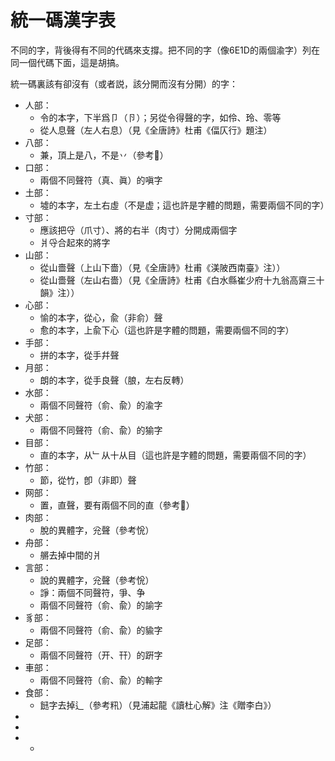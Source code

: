 <h1>統一碼漢字表</h1>

<p>不同的字，背後得有不同的代碼來支撐。把不同的字（像6E1D的兩個渝字）列在同一個代碼下面，這是胡搞。</p>
<p>統一碼裏該有卻沒有（或者説，該分開而沒有分開）的字：</p>
<ul>
<li>人部：
<ul>
<li>令的本字，下半爲卩（卪）；另從令得聲的字，如伶、玲、零等</li>
<li>從人息聲（左人右息）（見《全唐詩》杜甫《偪仄行》題注）</li>
</ul>
</li>

<li>八部：
<ul>
<li>兼，頂上是八，不是丷（參考𠔥）</li>
</ul>
</li>




<li>口部：
<ul>
<li>兩個不同聲符（真、眞）的嗔字</li>
</ul>
</li>


<li>土部：
<ul>
<li>墟的本字，左土右虛（不是虚；這也許是字體的問題，需要兩個不同的字）</li>
</ul>
</li>

<li>寸部：
<ul>
<li>應該把寽（爪寸）、將的右半（肉寸）分開成兩個字</li>
<li>爿寽合起來的將字</li>
</ul>
</li>


<li>山部：
<ul>
<li>從山嗇聲（上山下嗇）（見《全唐詩》杜甫《渼陂西南臺》注））</li>
<li>從山嗇聲（左山右嗇）（見《全唐詩》杜甫《白水縣崔少府十九翁高齋三十韻》注））</li>
</ul>
</li>

<li>心部：
<ul>
<li>愉的本字，從心，兪（非俞）聲</li>
<li>愈的本字，上兪下心（這也許是字體的問題，需要兩個不同的字）</li>
</ul>
</li>

<li>手部：
<ul>
<li>拼的本字，從手幷聲</li>
</ul>
</li>

<li>月部：
<ul>
<li>朗的本字，從手良聲（朖，左右反轉）</li>
</ul>
</li>


<li>水部：
<ul>
<li>兩個不同聲符（俞、兪）的渝字</li>
</ul>
</li>

<li>犬部：
<ul>
<li>兩個不同聲符（俞、兪）的㺄字</li>
</ul>
</li>


<li>目部：
<ul>
<li>直的本字，从﹂从十从目（這也許是字體的問題，需要兩個不同的字）</li>
</ul>
</li>

<li>竹部：
<ul>
<li>節，從竹，卽（非即）聲</li>
</ul>
</li>

<li>网部：
<ul>
<li>置，直聲，要有兩個不同的直（參考𦋘）</li>
</ul>
</li>

<li>肉部：
<ul>
<li>脫的異體字，兊聲（參考恱）</li>
</ul>
</li>



<li>舟部：
<ul>
<li>䒂去掉中間的爿</li>
</ul>
</li>

<li>言部：
<ul>
<li>說的異體字，兊聲（參考恱）</li>
<li>諍：兩個不同聲符，爭、争</li>
<li>兩個不同聲符（俞、兪）的諭字</li>
</ul>
</li>

<li>豸部：
<ul>
<li>兩個不同聲符（俞、兪）的貐字</li>
</ul>
</li>


<li>足部：
<ul>
<li>兩個不同聲符（开、幵）的趼字</li>
</ul>
</li>

<li>車部：
<ul>
<li>兩個不同聲符（俞、兪）的輸字</li>
</ul>
</li>

<li>食部：
<ul>
<li>䭀字去掉辶（參考籸）（見浦起龍《讀杜心解》注《贈李白》）</li>
</ul>
</li>


<li></li>
<li></li>
<li>
<ul>
<li></li>
</ul>
</li>
</ul>

